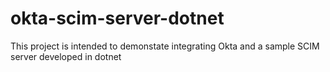 # okta-scim-server-dotnet

This project is intended to demonstate integrating Okta and a sample SCIM server developed in dotnet

